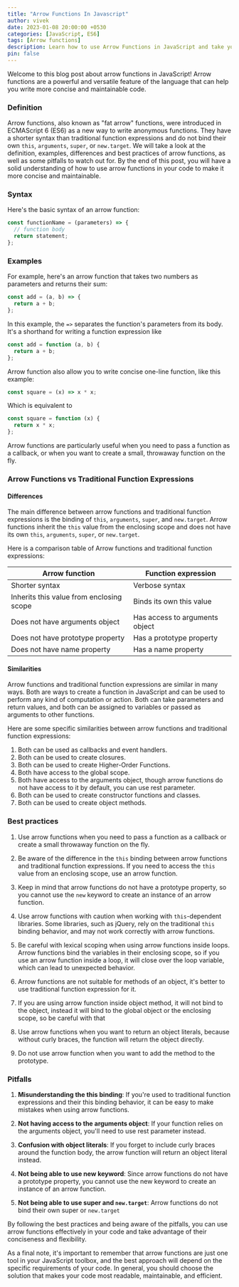 ```yaml
---
title: "Arrow Functions In Javascript"
author: vivek
date: 2023-01-08 20:00:00 +0530
categories: [JavaScript, ES6]
tags: [Arrow functions]
description: Learn how to use Arrow Functions in JavaScript and take your coding skills to the next level. Discover the benefits of this concise and expressive function syntax.
pin: false
---
```


Welcome to this blog post about arrow functions in JavaScript! Arrow functions are a powerful and versatile feature of the language that can help you write more concise and maintainable code.

### Definition

Arrow functions, also known as "fat arrow" functions, were introduced in ECMAScript 6 (ES6) as a new way to write anonymous functions. They have a shorter syntax than traditional function expressions and do not bind their own `this`, `arguments`, `super`, or `new.target`. We will take a look at the definition, examples, differences and best practices of arrow functions, as well as some pitfalls to watch out for. By the end of this post, you will have a solid understanding of how to use arrow functions in your code to make it more concise and maintainable.

### Syntax

Here's the basic syntax of an arrow function:

```javascript
const functionName = (parameters) => {
  // function body
  return statement;
};
```

### Examples

For example, here's an arrow function that takes two numbers as parameters and returns their sum:

```javascript
const add = (a, b) => {
  return a + b;
};
```

In this example, the `=>` separates the function's parameters from its body. It's a shorthand for writing a function expression like

```javascript
const add = function (a, b) {
  return a + b;
};
```

Arrow function also allow you to write concise one-line function, like this example:

```javascript
const square = (x) => x * x;
```

Which is equivalent to

```javascript
const square = function (x) {
  return x * x;
};
```

Arrow functions are particularly useful when you need to pass a function as a callback, or when you want to create a small, throwaway function on the fly.

### Arrow Functions vs Traditional Function Expressions

#### Differences

The main difference between arrow functions and traditional function expressions is the binding of `this`, `arguments`, `super`, and `new.target`. Arrow functions inherit the `this` value from the enclosing scope and does not have its own `this`, `arguments`, `super`, or `new.target`.

Here is a comparison table of Arrow functions and traditional function expressions:

| Arrow function                           | Function expression            |
| ---------------------------------------- | ------------------------------ |
| Shorter syntax                           | Verbose syntax                 |
| Inherits this value from enclosing scope | Binds its own this value       |
| Does not have arguments object           | Has access to arguments object |
| Does not have prototype property         | Has a prototype property       |
| Does not have name property              | Has a name property            |

#### Similarities

Arrow functions and traditional function expressions are similar in many ways. Both are ways to create a function in JavaScript and can be used to perform any kind of computation or action. Both can take parameters and return values, and both can be assigned to variables or passed as arguments to other functions.

Here are some specific similarities between arrow functions and traditional function expressions:

1. Both can be used as callbacks and event handlers.
2. Both can be used to create closures.
3. Both can be used to create Higher-Order Functions.
4. Both have access to the global scope.
5. Both have access to the arguments object, though arrow functions do not have access to it by default, you can use rest parameter.
6. Both can be used to create constructor functions and classes.
7. Both can be used to create object methods.

### Best practices

1. Use arrow functions when you need to pass a function as a callback or create a small throwaway function on the fly.

2. Be aware of the difference in the `this` binding between arrow functions and traditional function expressions. If you need to access the `this` value from an enclosing scope, use an arrow function.

3. Keep in mind that arrow functions do not have a prototype property, so you cannot use the `new` keyword to create an instance of an arrow function.

4. Use arrow functions with caution when working with `this`-dependent libraries. Some libraries, such as jQuery, rely on the traditional `this` binding behavior, and may not work correctly with arrow functions.

5. Be careful with lexical scoping when using arrow functions inside loops. Arrow functions bind the variables in their enclosing scope, so if you use an arrow function inside a loop, it will close over the loop variable, which can lead to unexpected behavior.

6. Arrow functions are not suitable for methods of an object, it's better to use traditional function expression for it.

7. If you are using arrow function inside object method, it will not bind to the object, instead it will bind to the global object or the enclosing scope, so be careful with that

8. Use arrow functions when you want to return an object literals, because without curly braces, the function will return the object directly.

9. Do not use arrow function when you want to add the method to the prototype.

### Pitfalls

1. **Misunderstanding the this binding**: If you're used to traditional function expressions and their this binding behavior, it can be easy to make mistakes when using arrow functions.

2. **Not having access to the arguments object**: If your function relies on the arguments object, you'll need to use rest parameter instead.

3. **Confusion with object literals**: If you forget to include curly braces around the function body, the arrow function will return an object literal instead.

4. **Not being able to use new keyword**: Since arrow functions do not have a prototype property, you cannot use the new keyword to create an instance of an arrow function.

5. **Not being able to use super and `new.target`**: Arrow functions do not bind their own super or `new.target`

By following the best practices and being aware of the pitfalls, you can use arrow functions effectively in your code and take advantage of their conciseness and flexibility.

As a final note, it's important to remember that arrow functions are just one tool in your JavaScript toolbox, and the best approach will depend on the specific requirements of your code. In general, you should choose the solution that makes your code most readable, maintainable, and efficient.
